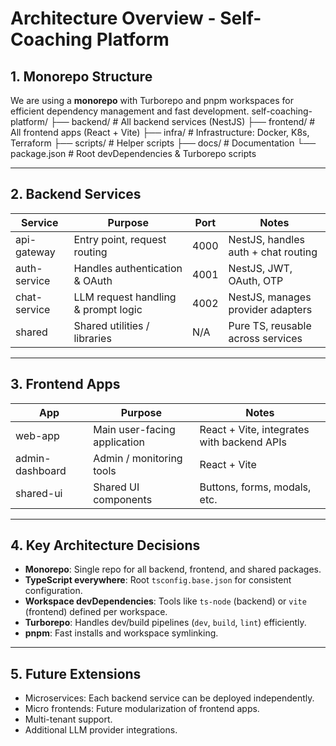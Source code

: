 # Architecture Overview - Self-Coaching Platform

## 1. Monorepo Structure

We are using a **monorepo** with Turborepo and pnpm workspaces for efficient dependency management and fast development.
self-coaching-platform/
├── backend/ # All backend services (NestJS)
├── frontend/ # All frontend apps (React + Vite)
├── infra/ # Infrastructure: Docker, K8s, Terraform
├── scripts/ # Helper scripts
├── docs/ # Documentation
└── package.json # Root devDependencies & Turborepo scripts

---

## 2. Backend Services

| Service      | Purpose                             | Port | Notes                               |
| ------------ | ----------------------------------- | ---- | ----------------------------------- |
| api-gateway  | Entry point, request routing        | 4000 | NestJS, handles auth + chat routing |
| auth-service | Handles authentication & OAuth      | 4001 | NestJS, JWT, OAuth, OTP             |
| chat-service | LLM request handling & prompt logic | 4002 | NestJS, manages provider adapters   |
| shared       | Shared utilities / libraries        | N/A  | Pure TS, reusable across services   |

---

## 3. Frontend Apps

| App             | Purpose                      | Notes                                      |
| --------------- | ---------------------------- | ------------------------------------------ |
| web-app         | Main user-facing application | React + Vite, integrates with backend APIs |
| admin-dashboard | Admin / monitoring tools     | React + Vite                               |
| shared-ui       | Shared UI components         | Buttons, forms, modals, etc.               |

---

## 4. Key Architecture Decisions

- **Monorepo**: Single repo for all backend, frontend, and shared packages.
- **TypeScript everywhere**: Root `tsconfig.base.json` for consistent configuration.
- **Workspace devDependencies**: Tools like `ts-node` (backend) or `vite` (frontend) defined per workspace.
- **Turborepo**: Handles dev/build pipelines (`dev`, `build`, `lint`) efficiently.
- **pnpm**: Fast installs and workspace symlinking.

---

## 5. Future Extensions

- Microservices: Each backend service can be deployed independently.
- Micro frontends: Future modularization of frontend apps.
- Multi-tenant support.
- Additional LLM provider integrations.
